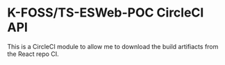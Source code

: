 # K-FOSS/TS-ESWeb-POC CircleCI API

This is a CircleCI module to allow me to download the build artifiacts from the React repo CI.
